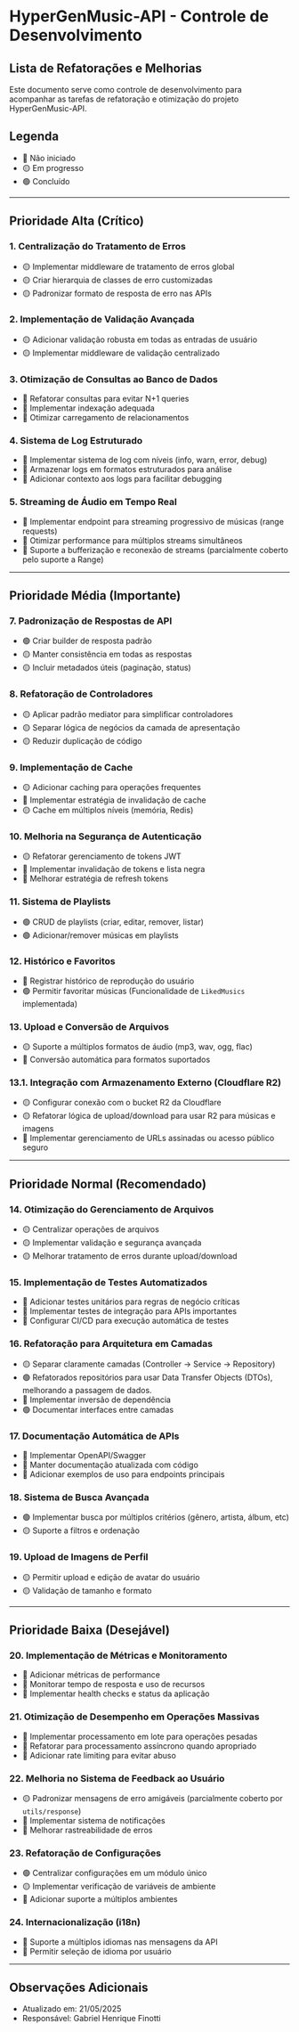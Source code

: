 # HyperGenMusic-API - Controle de Desenvolvimento

## Lista de Refatorações e Melhorias

Este documento serve como controle de desenvolvimento para acompanhar as tarefas de refatoração e otimização do projeto HyperGenMusic-API.

## Legenda

- 🔴 Não iniciado
- 🟡 Em progresso
- 🟢 Concluído

---

## Prioridade Alta (Crítico)

### 1. Centralização do Tratamento de Erros

- 🟡 Implementar middleware de tratamento de erros global
- 🟡 Criar hierarquia de classes de erro customizadas
- 🟡 Padronizar formato de resposta de erro nas APIs

### 2. Implementação de Validação Avançada

- 🟡 Adicionar validação robusta em todas as entradas de usuário
- 🟡 Implementar middleware de validação centralizado

### 3. Otimização de Consultas ao Banco de Dados

- 🔴 Refatorar consultas para evitar N+1 queries
- 🔴 Implementar indexação adequada
- 🔴 Otimizar carregamento de relacionamentos

### 4. Sistema de Log Estruturado

- 🔴 Implementar sistema de log com níveis (info, warn, error, debug)
- 🔴 Armazenar logs em formatos estruturados para análise
- 🔴 Adicionar contexto aos logs para facilitar debugging

### 5. Streaming de Áudio em Tempo Real

- 🔴 Implementar endpoint para streaming progressivo de músicas (range requests)
- 🔴 Otimizar performance para múltiplos streams simultâneos
- 🔴 Suporte a bufferização e reconexão de streams (parcialmente coberto pelo suporte a Range)

---

## Prioridade Média (Importante)

### 7. Padronização de Respostas de API

- 🟢 Criar builder de resposta padrão
- 🟡 Manter consistência em todas as respostas
- 🟡 Incluir metadados úteis (paginação, status)

### 8. Refatoração de Controladores

- 🟡 Aplicar padrão mediator para simplificar controladores
- 🟡 Separar lógica de negócios da camada de apresentação
- 🟡 Reduzir duplicação de código

### 9. Implementação de Cache

- 🟡 Adicionar caching para operações frequentes
- 🔴 Implementar estratégia de invalidação de cache
- 🟡 Cache em múltiplos níveis (memória, Redis)

### 10. Melhoria na Segurança de Autenticação

- 🟡 Refatorar gerenciamento de tokens JWT
- 🔴 Implementar invalidação de tokens e lista negra
- 🔴 Melhorar estratégia de refresh tokens

### 11. Sistema de Playlists

- 🟢 CRUD de playlists (criar, editar, remover, listar)
- 🟢 Adicionar/remover músicas em playlists

### 12. Histórico e Favoritos

- 🔴 Registrar histórico de reprodução do usuário
- 🟢 Permitir favoritar músicas (Funcionalidade de `LikedMusics` implementada)

### 13. Upload e Conversão de Arquivos

- 🟡 Suporte a múltiplos formatos de áudio (mp3, wav, ogg, flac)
- 🔴 Conversão automática para formatos suportados

### 13.1. Integração com Armazenamento Externo (Cloudflare R2)

- 🟡 Configurar conexão com o bucket R2 da Cloudflare
- 🟡 Refatorar lógica de upload/download para usar R2 para músicas e imagens
- 🔴 Implementar gerenciamento de URLs assinadas ou acesso público seguro

---

## Prioridade Normal (Recomendado)

### 14. Otimização do Gerenciamento de Arquivos

- 🟡 Centralizar operações de arquivos
- 🟡 Implementar validação e segurança avançada
- 🟡 Melhorar tratamento de erros durante upload/download

### 15. Implementação de Testes Automatizados

- 🔴 Adicionar testes unitários para regras de negócio críticas
- 🔴 Implementar testes de integração para APIs importantes
- 🔴 Configurar CI/CD para execução automática de testes

### 16. Refatoração para Arquitetura em Camadas

- 🟡 Separar claramente camadas (Controller → Service → Repository)
- 🟢 Refatorados repositórios para usar Data Transfer Objects (DTOs), melhorando a passagem de dados.
- 🔴 Implementar inversão de dependência
- 🟢 Documentar interfaces entre camadas

### 17. Documentação Automática de APIs

- 🔴 Implementar OpenAPI/Swagger
- 🔴 Manter documentação atualizada com código
- 🔴 Adicionar exemplos de uso para endpoints principais

### 18. Sistema de Busca Avançada

- 🟢 Implementar busca por múltiplos critérios (gênero, artista, álbum, etc)
- 🟡 Suporte a filtros e ordenação

### 19. Upload de Imagens de Perfil

- 🟡 Permitir upload e edição de avatar do usuário
- 🟡 Validação de tamanho e formato

---

## Prioridade Baixa (Desejável)

### 20. Implementação de Métricas e Monitoramento

- 🔴 Adicionar métricas de performance
- 🔴 Monitorar tempo de resposta e uso de recursos
- 🔴 Implementar health checks e status da aplicação

### 21. Otimização de Desempenho em Operações Massivas

- 🔴 Implementar processamento em lote para operações pesadas
- 🔴 Refatorar para processamento assíncrono quando apropriado
- 🔴 Adicionar rate limiting para evitar abuso

### 22. Melhoria no Sistema de Feedback ao Usuário

- 🟡 Padronizar mensagens de erro amigáveis (parcialmente coberto por `utils/response`)
- 🔴 Implementar sistema de notificações
- 🔴 Melhorar rastreabilidade de erros

### 23. Refatoração de Configurações

- 🟢 Centralizar configurações em um módulo único
- 🟡 Implementar verificação de variáveis de ambiente
- 🔴 Adicionar suporte a múltiplos ambientes

### 24. Internacionalização (i18n)

- 🔴 Suporte a múltiplos idiomas nas mensagens da API
- 🔴 Permitir seleção de idioma por usuário

---

## Observações Adicionais

- Atualizado em: 21/05/2025
- Responsável: Gabriel Henrique Finotti

